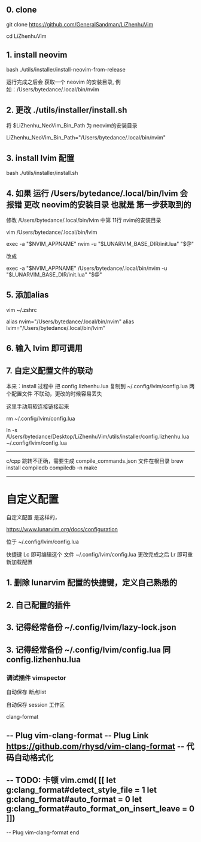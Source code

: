 

## 0. clone

git clone https://github.com/GeneralSandman/LiZhenhuVim

cd LiZhenhuVim

## 1. install neovim

bash ./utils/installer/install-neovim-from-release

运行完成之后会 获取一个 neovim 的安装目录, 例如：/Users/bytedance/.local/bin/nvim

## 2. 更改 ./utils/installer/install.sh 

将 $LiZhenhu_NeoVim_Bin_Path  为 neovim的安装目录

LiZhenhu_NeoVim_Bin_Path="/Users/bytedance/.local/bin/nvim"

## 3. install lvim 配置

bash ./utils/installer/install.sh


## 4. 如果 运行 /Users/bytedance/.local/bin/lvim 会报错  更改 neovim的安装目录 也就是 第一步获取到的

修改 /Users/bytedance/.local/bin/lvim 中第 11行 nvim的安装目录

vim /Users/bytedance/.local/bin/lvim

exec -a "$NVIM_APPNAME" nvim -u "$LUNARVIM_BASE_DIR/init.lua" "$@"

改成

exec -a "$NVIM_APPNAME" /Users/bytedance/.local/bin/nvim -u "$LUNARVIM_BASE_DIR/init.lua" "$@"


## 5. 添加alias

vim ~/.zshrc

alias nvim="/Users/bytedance/.local/bin/nvim"
alias lvim="/Users/bytedance/.local/bin/lvim"



## 6. 输入 lvim 即可调用


## 7. 自定义配置文件的联动

本来：install 过程中 把 config.lizhenhu.lua 复制到 ~/.config/lvim/config.lua
两个配置文件 不联动，更改的时候容易丢失

这里手动用软连接链接起来

rm ~/.config/lvim/config.lua

ln -s /Users/bytedance/Desktop/LiZhenhuVim/utils/installer/config.lizhenhu.lua ~/.config/lvim/config.lua



------------------------------------


c/cpp 跳转不正确，需要生成 compile_commands.json 文件在根目录
brew install compiledb
compiledb -n make


------------------------------------

# 自定义配置

自定义配置 是这样的，

https://www.lunarvim.org/docs/configuration

位于 ~/.config/lvim/config.lua

快捷键 <leader>Lc  即可编辑这个 文件 ~/.config/lvim/config.lua
更改完成之后 <leader>Lr 即可重新加载配置



## 1. 删除 lunarvim  配置的快捷键，定义自己熟悉的

## 2. 自己配置的插件

## 3. 记得经常备份  ~/.config/lvim/lazy-lock.json
## 3. 记得经常备份  ~/.config/lvim/config.lua 同 config.lizhenhu.lua


### 调试插件  vimspector

自动保存 断点list


自动保存 session 工作区



clang-format

-- Plug vim-clang-format
-- Plug Link https://github.com/rhysd/vim-clang-format
-- 代码自动格式化
--
-- TODO: 卡顿
vim.cmd(
[[
  let g:clang_format#detect_style_file = 1
  let g:clang_format#auto_format = 0
  let g:clang_format#auto_format_on_insert_leave = 0
]])
--
-- Plug vim-clang-format end

